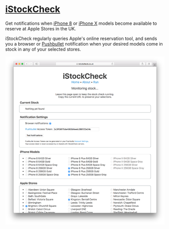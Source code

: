 # [iStockCheck](https://www.istockcheck.co.uk)

Get notifications when [iPhone 8](https://www.apple.com/iphone-8) or [iPhone X](https://www.apple.com/iphone-x) models become available to reserve at Apple Stores in the UK.

iStockCheck regularly queries Apple's online reservation tool, and sends you a browser or [Pushbullet](https://www.pushbullet.com/) notification when your desired models come in stock in any of your selected stores.

![Screenshot](https://raw.githubusercontent.com/AndrewBennet/iStockCheck/master/Screenshot.png)
